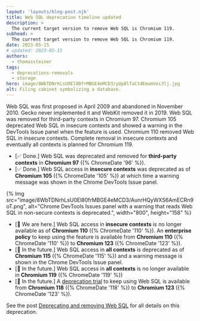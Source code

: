 ```yaml
---
layout: 'layouts/blog-post.njk'
title: Web SQL deprecation timeline updated
description: >
  The current target version to remove Web SQL is Chromium 119.
subhead: >
  The current target version to remove Web SQL is Chromium 119.
date: 2023-05-15
# updated: 2023-05-15
authors:
  - thomassteiner
tags:
  - deprecations-removals
  - storage
hero: image/8WbTDNrhLsU0El80frMBGE4eMCD3/yUp8lfaCt4EmxmVei3lj.jpg
alt: Filing cabinet symbolizing a database.
---
```


Web SQL was first proposed in April 2009 and abandoned in November 2010. Gecko
never implemented it and WebKit removed it in 2019. Web SQL was removed for
third-party contexts in Chromium 97. Chromium 105 deprecated Web SQL in
insecure contexts and showed a warning in the DevTools Issue panel when the
feature is used. Chromium 110 removed Web SQL in insecure contexts. Complete
removal in insecure contexts and eventually all contexts is planned for Chromium 119.

- [✅ Done.] Web SQL was deprecated and removed for **third-party contexts** in
  **Chromium&nbsp;97** ({% ChromeDate '96' %}).
- [✅ Done.] Web SQL access in **insecure contexts** was deprecated as of
  **Chromium&nbsp;105** ({% ChromeDate '105' %}) at which time a warning message
  was shown in the Chrome DevTools Issue panel.

{% Img src="image/8WbTDNrhLsU0El80frMBGE4eMCD3/AunrHQyWXS6AmECRn9oT.png", alt="Chrome DevTools Issues panel with a warning that reads Web SQL in non-secure contexts is deprecated.", width="800", height="158" %}

- [📍 We are here.] Web SQL access in **insecure contexts** is no longer
  available as of **Chromium&nbsp;110** ({% ChromeDate '110' %}). An
  **enterprise policy** to keep using the feature is available from
  **Chromium&nbsp;110** ({% ChromeDate '110' %}) to **Chromium&nbsp;123**
  ({% ChromeDate '123' %}).
- [🔮 In the future.] Web SQL access in **all contexts** is deprecated as of
  **Chromium&nbsp;115** ({% ChromeDate '115' %}) and a warning message is shown
  in the Chrome DevTools Issue panel.
- [🔮 In the future.] Web SQL access in **all contexts** is no longer available
  in **Chromium&nbsp;119** ({% ChromeDate '119' %})
- [🔮 In the future.] A
  [deprecation trial](/docs/web-platform/origin-trials/#deprecation-trials) to
  keep using Web SQL is available from **Chromium&nbsp;118**
  ({% ChromeDate '118' %}) to **Chromium&nbsp;123** ({% ChromeDate '123' %}).

See the post [Deprecating and removing Web SQL](/blog/deprecating-web-sql/) for all details on this deprecation.
